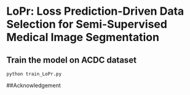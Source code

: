 # LoPr: Loss Prediction-Driven Data Selection for Semi-Supervised Medical Image Segmentation
## Train the model on ACDC dataset
```
python train_LoPr.py
```
##Acknowledgement
